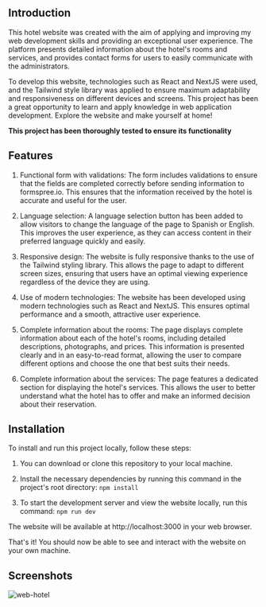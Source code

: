 ## Introduction

This hotel website was created with the aim of applying and improving my web development skills and providing an exceptional user experience. The platform presents detailed information about the hotel's rooms and services, and provides contact forms for users to easily communicate with the administrators.

To develop this website, technologies such as React and NextJS were used, and the Tailwind style library was applied to ensure maximum adaptability and responsiveness on different devices and screens. This project has been a great opportunity to learn and apply knowledge in web application development. Explore the website and make yourself at home!

**This project has been thoroughly tested to ensure its functionality**

## Features

1. Functional form with validations: The form includes validations to ensure that the fields are completed correctly before sending information to formspree.io. This ensures that the information received by the hotel is accurate and useful for the user.

2. Language selection: A language selection button has been added to allow visitors to change the language of the page to Spanish or English. This improves the user experience, as they can access content in their preferred language quickly and easily.

3. Responsive design: The website is fully responsive thanks to the use of the Tailwind styling library. This allows the page to adapt to different screen sizes, ensuring that users have an optimal viewing experience regardless of the device they are using.

4. Use of modern technologies: The website has been developed using modern technologies such as React and NextJS. This ensures optimal performance and a smooth, attractive user experience.

5. Complete information about the rooms: The page displays complete information about each of the hotel's rooms, including detailed descriptions, photographs, and prices. This information is presented clearly and in an easy-to-read format, allowing the user to compare different options and choose the one that best suits their needs.

6. Complete information about the services: The page features a dedicated section for displaying the hotel's services. This allows the user to better understand what the hotel has to offer and make an informed decision about their reservation.

## Installation

To install and run this project locally, follow these steps:

1. You can download or clone this repository to your local machine.

2. Install the necessary dependencies by running this command in the project's root directory: `npm install`

3. To start the development server and view the website locally, run this command: `npm run dev`

The website will be available at http://localhost:3000 in your web browser.

That's it! You should now be able to see and interact with the website on your own machine.

## Screenshots

![web-hotel](https://user-images.githubusercontent.com/121767553/227786308-e58fef3d-af48-467f-aa66-bf6f238b50e7.png)

